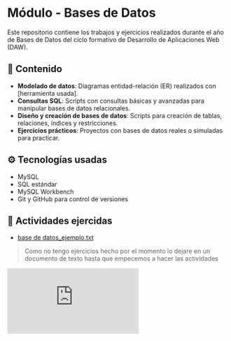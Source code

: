 # Módulo - Bases de Datos

Este repositorio contiene los trabajos y ejercicios realizados durante el año de Bases de Datos del ciclo formativo de Desarrollo de Aplicaciones Web (DAW).

## 📙 Contenido

- **Modelado de datos**: Diagramas entidad-relación (ER) realizados con [herramienta usada].
- **Consultas SQL**: Scripts con consultas básicas y avanzadas para manipular bases de datos relacionales.
- **Diseño y creación de bases de datos**: Scripts para creación de tablas, relaciones, índices y restricciones.
- **Ejercicios prácticos**: Proyectos con bases de datos reales o simuladas para practicar.

## ⚙️ Tecnologías usadas

- MySQL 
- SQL estándar
- MySQL Workbench
- Git y GitHub para control de versiones

 ## 📃 Actividades ejercidas

- [base de datos_ejemplo.txt](https://github.com/user-attachments/files/22681734/base.de.datos_ejemplo.txt)

> Como no tengo ejercicios hecho por el momento lo dejare en un documento de texto hasta que empecemos a hacer las actividades
 
![Ejercicio00](https://github.com/AngelPR22/Base-de-datos/blob/main/base%20de%20datos_ejemplo.txt)



